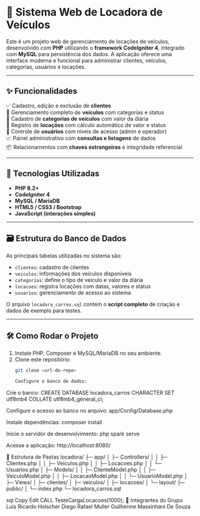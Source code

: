 # 🚗 Sistema Web de Locadora de Veículos

Este é um projeto web de gerenciamento de locações de veículos, desenvolvido com **PHP** utilizando o **framework CodeIgniter 4**, integrado com **MySQL** para persistência dos dados. A aplicação oferece uma interface moderna e funcional para administrar clientes, veículos, categorias, usuários e locações.

---

## ✨ Funcionalidades

✅ Cadastro, edição e exclusão de **clientes**  
🚗 Gerenciamento completo de **veículos** com categorias e status  
📁 Cadastro de **categorias de veículos** com valor da diária  
📅 Registro de **locações** com cálculo automático de valor e status  
🔐 Controle de **usuários** com níveis de acesso (admin e operador)  
📈 Painel administrativo com **consultas e listagens** de dados  
📦 Relacionamentos com **chaves estrangeiras** e integridade referencial  

---

## 🚀 Tecnologias Utilizadas

- **PHP 8.2+**
- **CodeIgniter 4**
- **MySQL / MariaDB**
- **HTML5 / CSS3 / Bootstrap**
- **JavaScript (interações simples)**

---

## 🗃️ Estrutura do Banco de Dados

As principais tabelas utilizadas no sistema são:

- `clientes`: cadastro de clientes  
- `veiculos`: informações dos veículos disponíveis  
- `categorias`: define o tipo de veículo e valor da diária  
- `locacoes`: registra locações com datas, valores e status  
- `usuarios`: gerenciamento de acesso ao sistema  

O arquivo `locadora_carros.sql` contém o **script completo** de criação e dados de exemplo para testes.

---

## 🛠 Como Rodar o Projeto

1. Instale PHP, Composer e MySQL/MariaDB no seu ambiente.
2. Clone este repositório:
   ```bash
   git clone <url-do-repo>

   Configure o banco de dados:

Crie o banco:
CREATE DATABASE locadora_carros CHARACTER SET utf8mb4 COLLATE utf8mb4_general_ci;

Configure o acesso ao banco no arquivo:
app/Config/Database.php

Instale dependências:
composer install

Inicie o servidor de desenvolvimento:
php spark serve

Acesse a aplicação:
http://localhost:8080/


📂 Estrutura de Pastas
locadora/
├─ app/
│ ├─ Controllers/
│ │ ├─ Clientes.php
│ │ ├─ Veiculos.php
│ │ ├─ Locacoes.php
│ │ └─ Usuarios.php
│ ├─ Models/
│ │ ├─ ClienteModel.php
│ │ ├─ VeiculoModel.php
│ │ ├─ LocacaoModel.php
│ │ └─ UsuarioModel.php
│ ├─ Views/
│ ├─ clientes/
│ ├─ veiculos/
│ ├─ locacoes/
│ └─ layout/
├─ public/
│ └─ index.php
└─ locadora_carros.sql


sql
Copy
Edit
CALL TesteCargaLocacoes(1000);
👥 Integrantes do Grupo
Luis Ricardo Holscher
Diego Rafael Muller
Guilherme Massinhani De Souza

